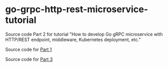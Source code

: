 # go-grpc-http-rest-microservice-tutorial

Source code Part 2 for tutorial "How to develop Go gRPC microservice with HTTP/REST endpoint, middleware, Kubernetes deployment, etc."

Source code for [Part 1](https://github.com/yjst2012/go-grpc-http-rest-microservice-tutorial/tree/part1)

Source code for [Part 3](https://github.com/yjst2012/go-grpc-http-rest-microservice-tutorial/tree/part3)
